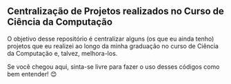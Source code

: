 
## Centralização de Projetos realizados no Curso de Ciência da Computação

O objetivo desse repositório é centralizar alguns (os que eu ainda tenho) projetos que eu realizei ao longo da minha graduação no curso de Ciência da Computação e, talvez, melhora-los. 

Se você chegou aqui, sinta-se livre para fazer o uso desses códigos como bem entender! 😊 
